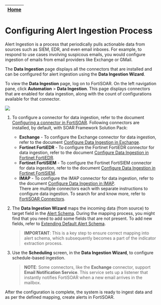| [Home](../README.md) |
|----------------------|

# Configuring Alert Ingestion Process

Alert Ingestion is a process that periodically pulls actionable data from sources such as SIEM, EDR, and even email inboxes. For example, to respond to use cases involving suspicous emails, you would configure ingestion of emails from email providers like Exchange or GMail. 

The **Data Ingestion** page displays all the connectors that are installed and can be configured for alert ingestion using the **Data Ingestion Wizard**.

To view the **Data Ingestion** page, log on to FortiSOAR. On the left navigation pane, click **Automation** > **Data Ingestion**. This page displays connectors that are enabled for data ingestion, along with the count of configurations available for that connector.

![](https://github.com/fortinet-fortisoar/solution-pack-soar-framework/blob/release/1.1.0/docs/res/data-ingestion-page.png)

1. To configure a connector for data ingestion, refer to the document [Configuring a connector in FortiSOAR](https://docs.fortinet.com/document/fortisoar/0.0.0/configuring-a-connector/1/configuring-a-connector#Configuring_a_connector_in_FortiSOAR_). Following connectors are installed, by default, with SOAR Framework Solution Pack:

    - **Exchange** - To configure the Exchange connector for data ingestion, refer to the document [Configure Data Ingestion in Exchange](https://docs.fortinet.com/document/fortisoar/3.4.4/exchange/148/exchange-v3-4-4#Configure_Data_Ingestion).  
    - **Fortinet FortiEDR** - To configure the Fortinet FortiEDR connector for data ingestion, refer to the document [Configure Data Ingestion in Fortinet FortiEDR](https://docs.fortinet.com/document/fortisoar/1.3.0/fortinet-fortiedr/161/fortinet-fortiedr-v1-3-0#Configure_Data_Ingestion).  
    - **Fortinet FortiSIEM** - To configure the Fortinet FortiSIEM connector for data ingestion, refer to the document [Configure Data Ingestion in Fortinet FortiSIEM](https://docs.fortinet.com/document/fortisoar/4.3.1/fortinet-fortisiem/222/fortinet-fortisiem-v4-3-1#Configure_Data_Ingestion).
    - **IMAP** - To configure the IMAP connector for data ingestion, refer to the document [Configure Data Ingestion in IMAP](https://docs.fortinet.com/document/fortisoar/0.0.0/fortisoar-built-in-connectors/1/fortisoar-built-in-connectors#IMAP).    
There are multiple connectors each with separate instructions to configure data ingestion. To search for and know more, refer to [FortiSOAR Connectors](https://docs.fortinet.com/fortisoar/connectors).
2. The **Data Ingestion Wizard** maps the incoming data (from source) to target field in the [Alert Schema](./extending-default-alert-schema.md). During the mapping process, you might find that you need to add some fields that are not present. To add new fields, refer to [Extending Default Alert Schema](./extending-default-alert-schema.md).
    > **IMPORTANT**: This is a key step to ensure correct mapping into alert schema, which subsequently becomes a part of the indicator extraction process.
3. Use the **Scheduling** screen, in the **Data Ingestion Wizard**, to configure schedule-based ingestion.
    > **NOTE**: Some connectors, like the **Exchange** connector, support **Email Notification Service**. This service sets up a listener that instantly notifies FortiSOAR when a new email arrives in the mailbox.

After the configuration is complete, the system is ready to ingest data and as per the defined mapping, create alerts in FortiSOAR.